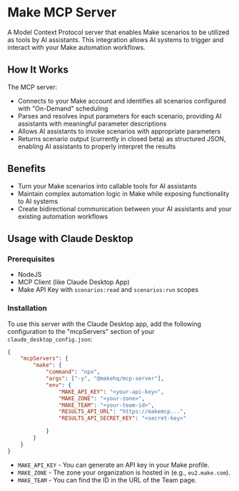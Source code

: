# Make MCP Server

A Model Context Protocol server that enables Make scenarios to be utilized as tools by AI assistants. This integration allows AI systems to trigger and interact with your Make automation workflows.

## How It Works

The MCP server:

-   Connects to your Make account and identifies all scenarios configured with "On-Demand" scheduling
-   Parses and resolves input parameters for each scenario, providing AI assistants with meaningful parameter descriptions
-   Allows AI assistants to invoke scenarios with appropriate parameters
-   Returns scenario output (currently in closed beta) as structured JSON, enabling AI assistants to properly interpret the results

## Benefits

-   Turn your Make scenarios into callable tools for AI assistants
-   Maintain complex automation logic in Make while exposing functionality to AI systems
-   Create bidirectional communication between your AI assistants and your existing automation workflows

## Usage with Claude Desktop

### Prerequisites

-   NodeJS
-   MCP Client (like Claude Desktop App)
-   Make API Key with `scenarios:read` and `scenarios:run` scopes

### Installation

To use this server with the Claude Desktop app, add the following configuration to the "mcpServers" section of your `claude_desktop_config.json`:

```json
{
    "mcpServers": {
        "make": {
            "command": "npx",
            "args": ["-y", "@makehq/mcp-server"],
            "env": {
                "MAKE_API_KEY": "<your-api-key>",
                "MAKE_ZONE": "<your-zone>",
                "MAKE_TEAM": "<your-team-id>",
                "RESULTS_API_URL": "https://makemcp...",
                "RESULTS_API_SECRET_KEY": "<secret-key>"

            }
        }
    }
}
```

-   `MAKE_API_KEY` - You can generate an API key in your Make profile.
-   `MAKE_ZONE` - The zone your organization is hosted in (e.g., `eu2.make.com`).
-   `MAKE_TEAM` - You can find the ID in the URL of the Team page.
